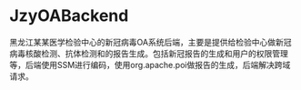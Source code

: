 # JzyOABackend
黑龙江某某医学检验中心的新冠病毒OA系统后端，主要是提供给检验中心做新冠病毒核酸检测、抗体检测和的报告生成。包括新冠报告的生成和用户的权限管理等，后端使用SSM进行编码，使用org.apache.poi做报告的生成，后端解决跨域请求。
